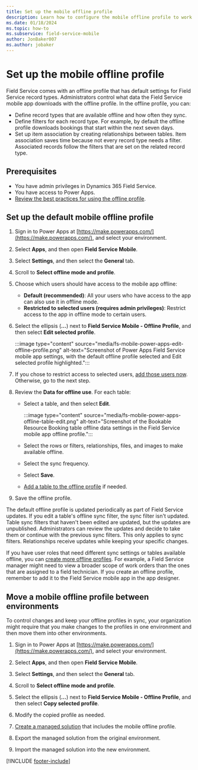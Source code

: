```yaml
---
title: Set up the mobile offline profile
description: Learn how to configure the mobile offline profile to work with the Dynamics 365 Field Service mobile app when no network is available.
ms.date: 01/18/2024
ms.topic: how-to
ms.subservice: field-service-mobile
author: JonBaker007
ms.author: jobaker
---
```


# Set up the mobile offline profile

Field Service comes with an offline profile that has default settings for Field Service record types. Administrators control what data the Field Service mobile app downloads with the offline profile. In the offline profile, you can:

- Define record types that are available offline and how often they sync.
- Define filters for each record type. For example, by default the offline profile downloads bookings that start within the next seven days.
- Set up item association by creating relationships between tables. Item association saves time because not every record type needs a filter. Associated records follow the filters that are set on the related record type.

## Prerequisites

- You have admin privileges in Dynamics 365 Field Service.
- You have access to Power Apps.
- [Review the best practices for using the offline profile](mobile-power-app-system-offline.md#best-practices-for-using-the-offline-profile).

## Set up the default mobile offline profile

1. Sign in to Power Apps at [https://make.powerapps.com/](https://make.powerapps.com/), and select your environment.

1. Select **Apps**, and then open **Field Service Mobile**.

1. Select **Settings**, and then select the **General** tab.

1. Scroll to **Select offline mode and profile**.

1. Choose which users should have access to the mobile app offline:

   - **Default (recommended)**: All your users who have access to the app can also use it in offline mode.
   - **Restricted to selected users (requires admin privileges)**: Restrict access to the app in offline mode to certain users.

1. Select the ellipsis (**&hellip;**) next to **Field Service Mobile - Offline Profile**, and then select **Edit selected profile**.

   :::image type="content" source="media/fs-mobile-power-apps-edit-offline-profile.png" alt-text="Screenshot of Power Apps Field Service mobile app settings, with the default offline profile selected and Edit selected profile highlighted.":::

1. If you chose to restrict access to selected users, [add those users now](/power-apps/mobile/setup-mobile-offline#add-users-to-an-offline-profile). Otherwise, go to the next step.

1. Review the **Data for offline use**. For each table:

   - Select a table, and then select **Edit**.

      :::image type="content" source="media/fs-mobile-power-apps-offline-table-edit.png" alt-text="Screenshot of the Bookable Resource Booking table offline data settings in the Field Service mobile app offline profile.":::

   - Select the rows or filters, relationships, files, and images to make available offline.

   - Select the sync frequency.

   - Select **Save**.

   - [Add a table to the offline profile](/power-apps/mobile/setup-mobile-offline#add-a-table-to-an-offline-profile-and-apply-filters) if needed.

1. Save the offline profile.

The default offline profile is updated periodically as part of Field Service updates. If you edit a table's offline sync filter, the sync filter isn't updated. Table sync filters that haven't been edited are updated, but the updates are unpublished. Administrators can review the updates and decide to take them or continue with the previous sync filters. This only applies to sync filters. Relationships receive updates while keeping your specific changes.

If you have user roles that need different sync settings or tables available offline, you can [create more offline profiles](/power-apps/mobile/setup-mobile-offline#set-up-a-mobile-offline-profile). For example, a Field Service manager might need to view a broader scope of work orders than the ones that are assigned to a field technician. If you create an offline profile, remember to add it to the Field Service mobile app in the app designer.

## Move a mobile offline profile between environments

To control changes and keep your offline profiles in sync, your organization might require that you make changes to the profiles in one environment and then move them into other environments.

1. Sign in to Power Apps at [https://make.powerapps.com/](https://make.powerapps.com/), and select your environment.

1. Select **Apps**, and then open **Field Service Mobile**.

1. Select **Settings**, and then select the **General** tab.

1. Scroll to **Select offline mode and profile**.

1. Select the ellipsis  (**&hellip;**) next to **Field Service Mobile - Offline Profile**, and then select **Copy selected profile**.

1. Modify the copied profile as needed.

1. [Create a managed solution](/power-platform/alm/solution-concepts-alm) that includes the mobile offline profile.

1. Export the managed solution from the original environment.

1. Import the managed solution into the new environment.



[!INCLUDE [footer-include](../../includes/footer-banner.md)]

